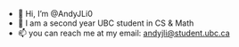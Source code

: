 - 👋 Hi, I’m @AndyJLi0
- 👀 I am a second year UBC student in CS & Math
- 📫 you can reach me at my email: andyjli@student.ubc.ca

<!---
AndyJLi0/AndyJLi0 is a ✨ special ✨ repository because its `README.md` (this file) appears on your GitHub profile.
You can click the Preview link to take a look at your changes.
--->
